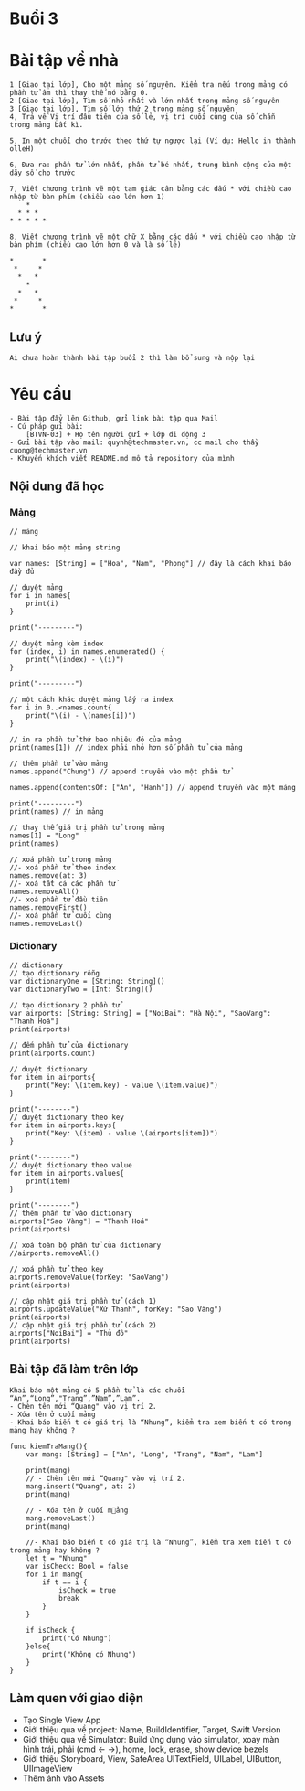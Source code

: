# Buổi 3

# Bài tập về nhà
    1 [Giao tại lớp], Cho một mảng số nguyên. Kiểm tra nếu trong mảng có phần tử âm thì thay thế nó bằng 0.
    2 [Giao tại lớp], Tìm số nhỏ nhất và lớn nhất trong mảng số nguyên
    3 [Giao tại lớp], Tìm số lớn thứ 2 trong mảng số nguyên
    4, Trả về Vị trí đầu tiên của số lẻ, vị trí cuối cùng của số chẵn trong mảng bất kì.

    5, In một chuỗi cho trước theo thứ tự ngược lại (Ví dụ: Hello in thành olleH)

    6, Đưa ra: phần tử lớn nhất, phần tử bé nhất, trung bình cộng của một dãy số cho trước

    7, Viết chương trình vẽ một tam giác cân bằng các dấu * với chiều cao nhập từ bàn phím (chiều cao lớn hơn 1)
        *
      * * * 
    * * * * *

    8, Viết chương trình vẽ một chữ X bằng các dấu * với chiều cao nhập từ bàn phím (chiều cao lớn hơn 0 và là số lẻ)

    *       *
     *     *
      *   *
        *
      *   *
     *     *
    *       *

## Lưu ý
    Ai chưa hoàn thành bài tập buổi 2 thì làm bổ sung và nộp lại

# Yêu cầu
    - Bài tập đẩy lên Github, gửi link bài tập qua Mail
    - Cú pháp gửi bài:
        [BTVN-03] + Họ tên người gửi + lớp di động 3
    - Gửi bài tập vào mail: quynh@techmaster.vn, cc mail cho thầy cuong@techmaster.vn
    - Khuyến khích viết README.md mô tả repository của mình

## Nội dung đã học

### Mảng
```
// mảng

// khai báo một mảng string

var names: [String] = ["Hoa", "Nam", "Phong"] // đây là cách khai báo đầy đủ

// duyệt mảng
for i in names{
    print(i)
}

print("---------")

// duyệt mảng kèm index
for (index, i) in names.enumerated() {
    print("\(index) - \(i)")
}

print("---------")

// một cách khác duyệt mảng lấy ra index
for i in 0..<names.count{
    print("\(i) - \(names[i])")
}

// in ra phần tử thứ bao nhiêu đó của mảng
print(names[1]) // index phải nhỏ hơn số phần tử của mảng

// thêm phần tử vào mảng
names.append("Chung") // append truyền vào một phần tử

names.append(contentsOf: ["An", "Hanh"]) // append truyền vào một mảng

print("---------")
print(names) // in mảng

// thay thế giá trị phần tử trong mảng
names[1] = "Long"
print(names)

// xoá phần tử trong mảng
//- xoá phần tử theo index
names.remove(at: 3)
//- xoá tất cả các phần tử
names.removeAll()
//- xoá phần tử đầu tiên
names.removeFirst()
//- xoá phần tử cuối cùng
names.removeLast()
```
### Dictionary
```
// dictionary
// tạo dictionary rỗng
var dictionaryOne = [String: String]()
var dictionaryTwo = [Int: String]()

// tạo dictionary 2 phần tử
var airports: [String: String] = ["NoiBai": "Hà Nội", "SaoVang": "Thanh Hoá"]
print(airports)

// đếm phần tử của dictionary
print(airports.count)

// duyệt dictionary
for item in airports{
    print("Key: \(item.key) - value \(item.value)")
}

print("--------")
// duyệt dictionary theo key
for item in airports.keys{
    print("Key: \(item) - value \(airports[item])")
}

print("--------")
// duyệt dictionary theo value
for item in airports.values{
    print(item)
}

print("--------")
// thêm phần tử vào dictionary
airports["Sao Vàng"] = "Thanh Hoá"
print(airports)

// xoá toàn bộ phần tử của dictionary
//airports.removeAll()

// xoá phần tử theo key
airports.removeValue(forKey: "SaoVang")
print(airports)

// cập nhật giá trị phần tử (cách 1)
airports.updateValue("Xứ Thanh", forKey: "Sao Vàng")
print(airports)
// cập nhật giá trị phần tử (cách 2)
airports["NoiBai"] = "Thủ đô"
print(airports)

```
## Bài tập đã làm trên lớp
    Khai báo một mảng có 5 phần tử là các chuỗi “An”,“Long”,"Trang”,”Nam”,”Lam”.
    - Chèn tên mới “Quang" vào vị trí 2.		
    - Xóa tên ở cuối mảng
    - Khai báo biến t có giá trị là “Nhung”, kiểm tra xem biến t có trong mảng hay không ?
```
func kiemTraMang(){
    var mang: [String] = ["An", "Long", "Trang", "Nam", "Lam"]
    
    print(mang)
    // - Chèn tên mới “Quang" vào vị trí 2.
    mang.insert("Quang", at: 2)
    print(mang)
    
    // - Xóa tên ở cuối mảng
    mang.removeLast()
    print(mang)
    
    //- Khai báo biến t có giá trị là “Nhung”, kiểm tra xem biến t có trong mảng hay không ?
    let t = "Nhung"
    var isCheck: Bool = false
    for i in mang{
        if t == i {
            isCheck = true
            break
        }
    }
    
    if isCheck {
        print("Có Nhung")
    }else{
        print("Không có Nhung")
    }
}

```
## Làm quen với giao diện
- Tạo Single View App
- Giới thiệu qua về project: Name, BuildIdentifier, Target, Swift Version
- Giới thiệu qua về Simulator: Build ứng dụng vào simulator, xoay màn hình trái, phải (cmd <- ->), home, lock, erase, show device bezels
- Giới thiệu Storyboard, View, SafeArea UITextField, UILabel, UIButton, UIImageView
- Thêm ảnh vào Assets

